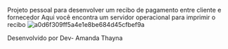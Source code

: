 Projeto pessoal para desenvolver um recibo de pagamento entre cliente e fornecedor
Aqui você encontra um servidor operacional para imprimir o recibo ![a0d6f309ff5a4e1e8be684d45cfbef9a](https://github.com/AmandaThayna/recibo/assets/124202338/535e679a-69d5-4513-9e09-2512fc9e4ae0)

Desenvolvido por Dev- Amanda Thayna

